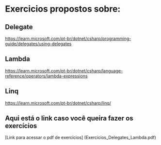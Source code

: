 ﻿# Exercicios propostos sobre: 
## Delegate

https://learn.microsoft.com/pt-br/dotnet/csharp/programming-guide/delegates/using-delegates

## Lambda

https://learn.microsoft.com/pt-br/dotnet/csharp/language-reference/operators/lambda-expressions

## Linq

https://learn.microsoft.com/pt-br/dotnet/csharp/linq/

## Aqui está o link caso você queira fazer os exercícios

[Link para acessar o pdf de exercícios] (Exercicios_Delegates_Lambda.pdf)